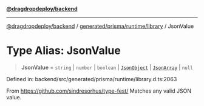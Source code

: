 [**@dragdropdeploy/backend**](../../../../../README.md)

***

[@dragdropdeploy/backend](../../../../../README.md) / [generated/prisma/runtime/library](../README.md) / JsonValue

# Type Alias: JsonValue

> **JsonValue** = `string` \| `number` \| `boolean` \| [`JsonObject`](JsonObject.md) \| [`JsonArray`](../interfaces/JsonArray.md) \| `null`

Defined in: backend/src/generated/prisma/runtime/library.d.ts:2063

From https://github.com/sindresorhus/type-fest/
Matches any valid JSON value.
